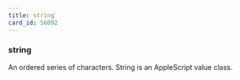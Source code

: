 ```yaml
---
title: string
card_id: 56092
---
```


### string

An ordered series of characters. String is an AppleScript value class.